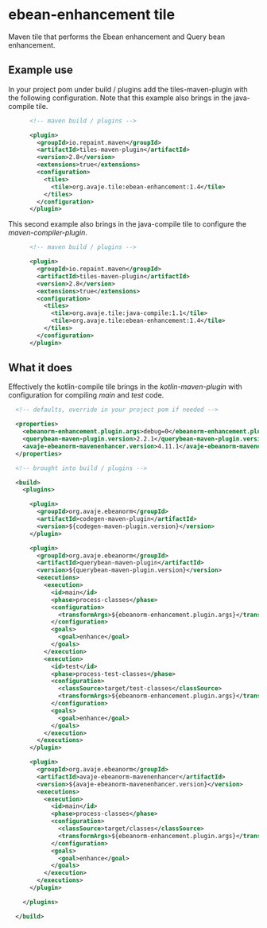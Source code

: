 # ebean-enhancement tile

Maven tile that performs the Ebean enhancement and Query bean enhancement.

## Example use

In your project pom under build / plugins add the tiles-maven-plugin with the following configuration. Note that this example also brings in the java-compile tile.

```xml
      <!-- maven build / plugins -->

      <plugin>
        <groupId>io.repaint.maven</groupId>
        <artifactId>tiles-maven-plugin</artifactId>
        <version>2.8</version>
        <extensions>true</extensions>
        <configuration>
          <tiles>
            <tile>org.avaje.tile:ebean-enhancement:1.4</tile>
          </tiles>
        </configuration>
      </plugin>

```

This second example also brings in the java-compile tile to configure the *maven-compiler-plugin*. 

```xml
      <!-- maven build / plugins -->

      <plugin>
        <groupId>io.repaint.maven</groupId>
        <artifactId>tiles-maven-plugin</artifactId>
        <version>2.8</version>
        <extensions>true</extensions>
        <configuration>
          <tiles>
            <tile>org.avaje.tile:java-compile:1.1</tile>
            <tile>org.avaje.tile:ebean-enhancement:1.4</tile>
          </tiles>
        </configuration>
      </plugin>

```


## What it does

Effectively the kotlin-compile tile brings in the *kotlin-maven-plugin* with configuration for compiling *main* and *test* code.

```xml
  <!-- defaults, override in your project pom if needed -->

  <properties>
    <ebeanorm-enhancement.plugin.args>debug=0</ebeanorm-enhancement.plugin.args>
    <querybean-maven-plugin.version>2.2.1</querybean-maven-plugin.version>
    <avaje-ebeanorm-mavenenhancer.version>4.11.1</avaje-ebeanorm-mavenenhancer.version>
  </properties>

  <!-- brought into build / plugins -->

  <build>
    <plugins>

      <plugin>
        <groupId>org.avaje.ebeanorm</groupId>
        <artifactId>codegen-maven-plugin</artifactId>
        <version>${codegen-maven-plugin.version}</version>
      </plugin>

      <plugin>
        <groupId>org.avaje.ebeanorm</groupId>
        <artifactId>querybean-maven-plugin</artifactId>
        <version>${querybean-maven-plugin.version}</version>
        <executions>
          <execution>
            <id>main</id>
            <phase>process-classes</phase>
            <configuration>
              <transformArgs>${ebeanorm-enhancement.plugin.args}</transformArgs>
            </configuration>
            <goals>
              <goal>enhance</goal>
            </goals>
          </execution>
          <execution>
            <id>test</id>
            <phase>process-test-classes</phase>
            <configuration>
              <classSource>target/test-classes</classSource>
              <transformArgs>${ebeanorm-enhancement.plugin.args}</transformArgs>
            </configuration>
            <goals>
              <goal>enhance</goal>
            </goals>
          </execution>
        </executions>
      </plugin>

      <plugin>
        <groupId>org.avaje.ebeanorm</groupId>
        <artifactId>avaje-ebeanorm-mavenenhancer</artifactId>
        <version>${avaje-ebeanorm-mavenenhancer.version}</version>
        <executions>
          <execution>
            <id>main</id>
            <phase>process-classes</phase>
            <configuration>
              <classSource>target/classes</classSource>
              <transformArgs>${ebeanorm-enhancement.plugin.args}</transformArgs>
            </configuration>
            <goals>
              <goal>enhance</goal>
            </goals>
          </execution>
        </executions>
      </plugin>

    </plugins>

  </build>

```
